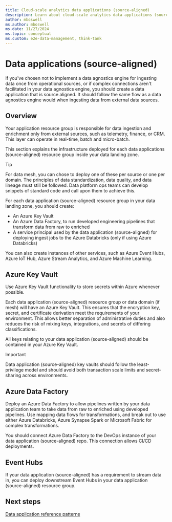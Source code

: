 ```yaml
---
title: Cloud-scale analytics data applications (source-aligned)
description: Learn about cloud-scale analytics data applications (source-aligned) in Azure.
author: mboswell
ms.author: mboswell
ms.date: 11/27/2024
ms.topic: conceptual
ms.custom: e2e-data-management, think-tank
---
```


# Data applications (source-aligned)

If you've chosen not to implement a data agnostics engine for ingesting data once from operational sources, or if complex connections aren't facilitated in your data agnostics engine, you should create a data application that is source aligned. It should follow the same flow as a data agnostics engine would when ingesting data from external data sources.

## Overview

Your application resource group is responsible for data ingestion and enrichment only from external sources, such as telemetry, finance, or CRM. This layer can operate in real-time, batch and micro-batch.

This section explains the infrastructure deployed for each data applications (source-aligned) resource group inside your data landing zone.

> [!TIP]
> For data mesh, you can chose to deploy one of these per source or one per domain. The principles of data standardization, data quality, and data lineage must still be followed. Data platform ops teams can develop snippets of standard code and call upon them to achieve this.

For each data application (source-aligned) resource group in your data landing zone, you should create:

- An Azure Key Vault
- An Azure Data Factory, to run developed engineering pipelines that transform data from raw to enriched
- A service principal used by the data application (source-aligned) for deploying ingest jobs to the Azure Databricks (only if using Azure Databricks)

You can also create instances of other services, such as Azure Event Hubs, Azure IoT Hub, Azure Stream Analytics, and Azure Machine Learning.

## Azure Key Vault

Use Azure Key Vault functionality to store secrets within Azure whenever possible.

Each data application (source-aligned) resource group or data domain (if mesh) will have an Azure Key Vault. This ensures that the encryption key, secret, and certificate derivation meet the requirements of your environment. This allows better separation of administrative duties and also reduces the risk of mixing keys, integrations, and secrets of differing classifications.

All keys relating to your data application (source-aligned) should be contained in your Azure Key Vault.

> [!IMPORTANT]
> Data application (source-aligned) key vaults should follow the least-privilege model and should avoid both transaction scale limits and secret-sharing across environments.

## Azure Data Factory

Deploy an Azure Data Factory to allow pipelines written by your data application team to take data from raw to enriched using developed pipelines. Use mapping data flows for transformations, and break out to use either Azure Databricks, Azure Synapse Spark or Microsoft Fabric for complex transformations.

You should connect Azure Data Factory to the DevOps instance of your data application (source-aligned) repo. This connection allows CI/CD deployments.

## Event Hubs

If your data application (source-aligned) has a requirement to stream data in, you can deploy downstream Event Hubs in your data application (source-aligned) resource group.

## Next steps

[Data application reference patterns](data-reference-patterns.md)
